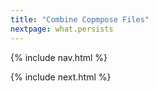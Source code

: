 ```yaml
---
title: "Combine Copmpose Files"
nextpage: what.persists
---
```


{% include nav.html %}


{% include next.html %}